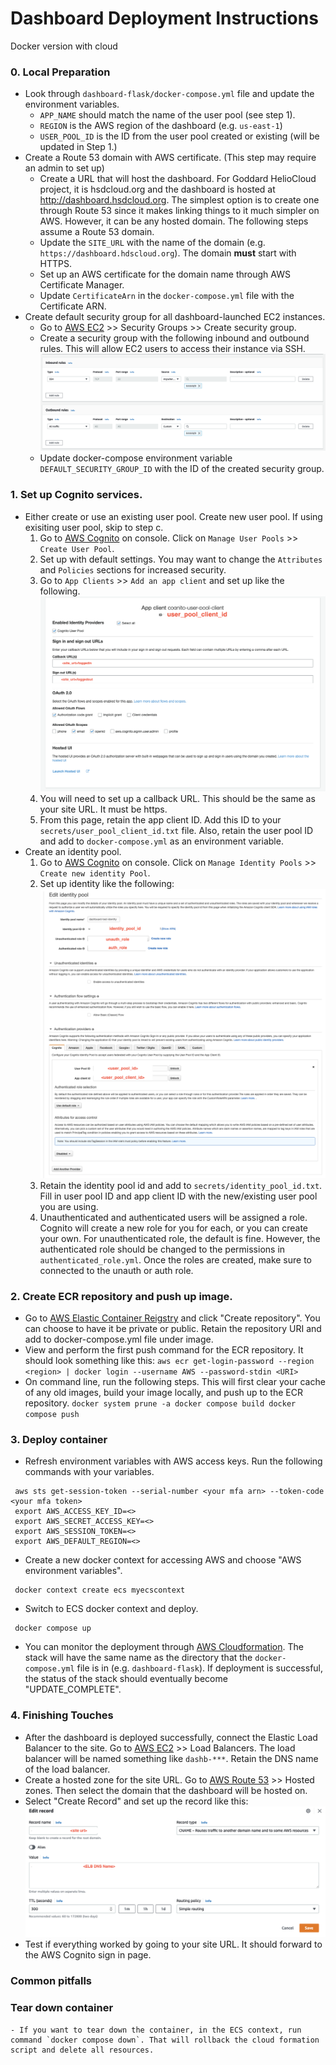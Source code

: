 # Dashboard Deployment Instructions

Docker version with cloud

### 0. Local Preparation
   - Look through `dashboard-flask/docker-compose.yml` file and update the environment variables.
     * `APP_NAME` should match the name of the user pool (see step 1).
     * `REGION` is the AWS region of the dashboard (e.g. `us-east-1`)
     * `USER_POOL_ID` is the ID from the user pool created or existing (will be updated in Step 1.)
   - Create a Route 53 domain with AWS certificate. (This step may require an admin to set up)
     * Create a URL that will host the dashboard. For Goddard HelioCloud project, it is hsdcloud.org and the dashboard is hosted at http://dashboard.hsdcloud.org. The simplest option is to create one through Route 53 since it makes linking things to it much simpler on AWS. However, it can be any hosted domain. The following steps assume a Route 53 domain.
     * Update the `SITE_URL` with the name of the domain (e.g. `https://dashboard.hdscloud.org`). The domain **must** start with HTTPS.
     * Set up an AWS certificate for the domain name through AWS Certificate Manager.
     * Update `CertificateArn` in the `docker-compose.yml` file with the Certificate ARN.
   - Create default security group for all dashboard-launched EC2 instances.
     * Go to [AWS EC2](https://us-east-1.console.aws.amazon.com/ec2) >> Security Groups >> Create security group. 
     * Create a security group with the following inbound and outbound rules. This will allow EC2 users to access their instance via SSH. ![security group rules](security_group_rules.png) 
     * Update docker-compose environment variable `DEFAULT_SECURITY_GROUP_ID` with the ID of the created security group.
### 1. Set up Cognito services.
   - Either create or use an existing user pool. Create new user pool. If using exisiting user pool, skip to step c.
     1. Go to [AWS Cognito](https://us-east-1.console.aws.amazon.com/cognito) on console. Click on `Manage User Pools` >> `Create User Pool`.
     2. Set up with default settings. You may want to change the `Attributes` and `Policies` sections for increased security.
     3. Go to `App Clients` >> `Add an app client` and set up like the following. ![app client set up](app_client_setup.png)
     4. You will need to set up a callback URL. This should be the same as your site URL. It must be https.
     5. From this page, retain the app client ID. Add this ID to your `secrets/user_pool_client_id.txt` file. Also, retain the user pool ID and add to `docker-compose.yml` as an environment variable.
   - Create an identity pool.
     1. Go to [AWS Cognito](https://us-east-1.console.aws.amazon.com/cognito) on console. Click on `Manage Identity Pools` >> `Create new identity Pool`.
     2. Set up identity like the following: ![identity_pool_setup](identity_pool_setup.png)
     3. Retain the identity pool id and add to `secrets/identity_pool_id.txt`. Fill in user pool ID and app client ID with the new/existing user pool you are using.
     4. Unauthenticated and authenticated users will be assigned a role. Cognito will create a new role for you for each, or you can create your own. For unauthenticated role, the default is fine. However, the authenticated role should be changed to the permissions in `authenticated_role.yml`. Once the roles are created, make sure to connected to the unauth or auth role.
### 2. Create ECR repository and push up image.
   - Go to [AWS Elastic Container Reigstry](https://us-east-1.console.aws.amazon.com/ecr/repositories) and click "Create repository". You can choose to have it be private or public. Retain the repository URI and add to docker-compose.yml file under image.
   - View and perform the first push command for the ECR repository. It should look something like this: `aws ecr get-login-password --region <region> | docker login --username AWS --password-stdin <URI>`
   - On command line, run the following steps. This will first clear your cache of any old images, build your image locally, and push up to the ECR repository.
    ```
    docker system prune -a
    docker compose build
    docker compose push
    ```
### 3. Deploy container
   - Refresh environment variables with AWS access keys. Run the following commands with your variables.
   ```
    aws sts get-session-token --serial-number <your mfa arn> --token-code <your mfa token>
    export AWS_ACCESS_KEY_ID=<>
    export AWS_SECRET_ACCESS_KEY=<>
    export AWS_SESSION_TOKEN=<>
    export AWS_DEFAULT_REGION=<>
   ```
   - Create a new docker context for accessing AWS and choose "AWS environment variables". 
   ```
    docker context create ecs myecscontext
   ```
   - Switch to ECS docker context and deploy.
   ```
    docker compose up
   ```
   - You can monitor the deployment through [AWS Cloudformation](https://us-east-1.console.aws.amazon.com/cloudformation/). The stack will have the same name as the directory that the `docker-compose.yml` file is in (e.g. `dashboard-flask`). If deployment is successful, the status of the stack should eventually become "UPDATE_COMPLETE".
### 4. Finishing Touches
   - After the dashboard is deployed successfully, connect the Elastic Load Balancer to the site. Go to [AWS EC2](https://us-east-1.console.aws.amazon.com/ec2) >> Load Balancers. The load balancer will be named something like `dashb-***`. Retain the DNS name of the load balancer.
   - Create a hosted zone for the site URL. Go to [AWS Route 53](https://us-east-1.console.aws.amazon.com/route53/) >> Hosted zones. Then select the domain that the dashboard will be hosted on.
   - Select "Create Record" and set up the record like this: ![route53 setup](route53_setup.png)
   - Test if everything worked by going to your site URL. It should forward to the AWS Cognito sign in page.
### Common pitfalls

### Tear down container
    - If you want to tear down the container, in the ECS context, run command `docker compose down`. That will rollback the cloud formation script and delete all resources.